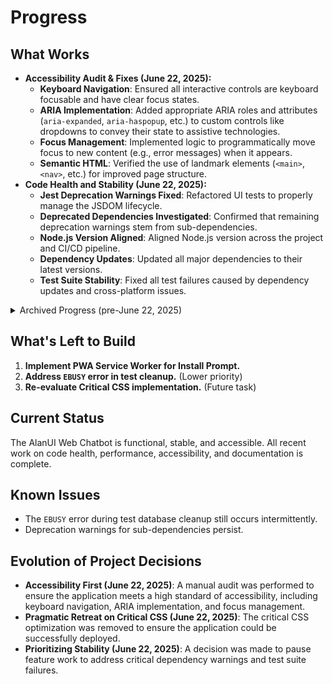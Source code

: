 <!-- Alan UI - progress.md | 22nd June 2025, WJW -->

# Progress

## What Works

- **Accessibility Audit & Fixes (June 22, 2025):**
    - **Keyboard Navigation**: Ensured all interactive controls are keyboard focusable and have clear focus states.
    - **ARIA Implementation**: Added appropriate ARIA roles and attributes (`aria-expanded`, `aria-haspopup`, etc.) to custom controls like dropdowns to convey their state to assistive technologies.
    - **Focus Management**: Implemented logic to programmatically move focus to new content (e.g., error messages) when it appears.
    - **Semantic HTML**: Verified the use of landmark elements (`<main>`, `<nav>`, etc.) for improved page structure.
- **Code Health and Stability (June 22, 2025):**
    - **Jest Deprecation Warnings Fixed**: Refactored UI tests to properly manage the JSDOM lifecycle.
    - **Deprecated Dependencies Investigated**: Confirmed that remaining deprecation warnings stem from sub-dependencies.
    - **Node.js Version Aligned**: Aligned Node.js version across the project and CI/CD pipeline.
    - **Dependency Updates**: Updated all major dependencies to their latest versions.
    - **Test Suite Stability**: Fixed all test failures caused by dependency updates and cross-platform issues.

<details>
<summary>Archived Progress (pre-June 22, 2025)</summary>

- **Performance Optimization (June 22, 2025):**
    - Implemented a build pipeline for image optimization (WebP, responsive sizes), asset minification (JS/CSS), and Gzip compression.
    - **Note**: The "Critical CSS" optimization was removed due to build failures in the deployment environment.
- **CI/CD Pipeline (June 21, 2025):**
    - The CI/CD pipeline is fully functional and includes an automated build step.
- **Server Refactor & Data Persistence (June 20, 2025):**
    - The server is modular, and data is stored in a persistent SQLite database.

</details>

## What's Left to Build
1.  **Implement PWA Service Worker for Install Prompt.**
2.  **Address `EBUSY` error in test cleanup.** (Lower priority)
3.  **Re-evaluate Critical CSS implementation.** (Future task)

## Current Status
The AlanUI Web Chatbot is functional, stable, and accessible. All recent work on code health, performance, accessibility, and documentation is complete.

## Known Issues
- The `EBUSY` error during test database cleanup still occurs intermittently.
- Deprecation warnings for sub-dependencies persist.

## Evolution of Project Decisions
- **Accessibility First (June 22, 2025)**: A manual audit was performed to ensure the application meets a high standard of accessibility, including keyboard navigation, ARIA implementation, and focus management.
- **Pragmatic Retreat on Critical CSS (June 22, 2025)**: The critical CSS optimization was removed to ensure the application could be successfully deployed.
- **Prioritizing Stability (June 22, 2025)**: A decision was made to pause feature work to address critical dependency warnings and test suite failures.
